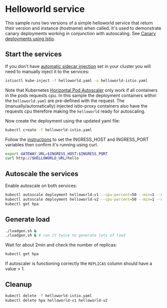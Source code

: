# Helloworld service

This sample runs two versions of a simple helloworld service that return their
version and instance (hostname) when called. It's used to demonstrate canary deployments
working in conjunction with autoscaling.
See [Canary deployments using Istio](https://istio.io/blog/2017/0.1-canary.html).

## Start the services

If you don't have [automatic sidecar injection](https://istio.io/docs/setup/kubernetes/sidecar-injection.html#automatic-sidecar-injection)
set in your cluster you will need to manually inject it to the services:

```bash
istioctl kube-inject -f helloworld.yaml -o helloworld-istio.yaml
```

Note that Kubernetes [Horizontal Pod Autoscaler](https://kubernetes.io/docs/tasks/run-application/horizontal-pod-autoscale/)
only work if all containers in the pods requests cpu. In this sample the deployment
containers within the `helloworld.yaml` are pre-defined with the request. The (manually/automatically)
injected istio-proxy containers also have the requests cpu therefore making the `helloworld`
ready for autoscaling.

Now create the deployment using the updated yaml file:

```bash
kubectl create -f helloworld-istio.yaml
```

Follow the [instructions](https://preliminary.istio.io/docs/tasks/traffic-management/ingress.html#determining-the-ingress-ip-and-ports) to set the INGRESS_HOST and INGRESS_PORT variables then confirm it's running using curl.

```bash
export GATEWAY_URL=$INGRESS_HOST:$INGRESS_PORT
curl http://$HELLOWORLD_URL/hello
```

## Autoscale the services

Enable autoscale on both services:

```bash
kubectl autoscale deployment helloworld-v1 --cpu-percent=50 --min=1 --max=10
kubectl autoscale deployment helloworld-v2 --cpu-percent=50 --min=1 --max=10
kubectl get hpa
```

## Generate load

```bash
./loadgen.sh &
./loadgen.sh & # run it twice to generate lots of load
```

Wait for about 2min and check the number of replicas:

```bash
kubectl get hpa
```

If autoscaler is functioning correctly the `REPLICAS` column should have a
value > 1.

## Cleanup

```bash
kubectl delete -f helloworld-istio.yaml
kubectl delete hpa helloworld-v1 helloworld-v2
```
